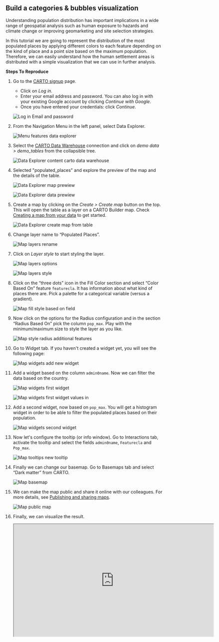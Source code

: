 ## Build a categories & bubbles visualization

Understanding population distribution has important implications in a wide range of geospatial analysis such as human exposure to hazards and climate change or improving geomarketing and site selection strategies.

In this tutorial we are going to represent the distribution of the most populated places by applying different colors to each feature depending on the kind of place and a point size based on the maximum population. Therefore, we can easily understand how the human settlement areas is distributed with a simple visualization that we can use in further analysis.

**Steps To Reproduce**

1. Go to the <a href="http://app.carto.com/signup" target="_blank">CARTO signup</a> page.
   - Click on *Log in*.
   - Enter your email address and password. You can also log in with your existing Google account by clicking *Continue with Google*.
   - Once you have entered your credentials: click *Continue*.

   ![Log in Email and password](/img/cloud-native-workspace/get-started/login.png)

2. From the Navigation Menu in the left panel, select Data Explorer. 

   ![Menu features data explorer](/img/cloud-native-workspace/tutorials/tutorial1_the_menu_features_data_explorer.png)

3. Select the [CARTO Data Warehouse](../../connections/carto-data-warehouse) connection and click on *demo data > demo_tables* from the collapsible tree. 

   ![Data Explorer content carto data warehouse](/img/cloud-native-workspace/tutorials/tutorial1_content_carto_dw.png)

4. Selected "populated_places" and explore the preview of the map and the details of the table. 

   ![Data Explorer map prewiew](/img/cloud-native-workspace/tutorials/tutorial1_map_preview.png)

   ![Data Explorer data prewiew](/img/cloud-native-workspace/tutorials/tutorial1_data_preview.png)

5. Create a map by clicking on the *Create > Create map* button on the top. This will open the table as a layer on a CARTO Builder map. Check [Creating a map from your data](../../data-explorer/creating-a-map-from-your-data) to get started.

   ![Data Explorer create map from table](/img/cloud-native-workspace/tutorials/tutorial1_create_map_from_table.png)

6. Change layer name to “Populated Places”.

   ![Map layers rename](/img/cloud-native-workspace/tutorials/tutorial1_map_layer_rename.png)

7. Click on *Layer style* to start styling the layer.

   ![Map layers options](/img/cloud-native-workspace/tutorials/tutorial1_map_layer_options.png)

   ![Map layers style](/img/cloud-native-workspace/tutorials/tutorial1_map_layer_style.png)

8. Click on the “three dots” icon in the Fill Color section and select “Color Based On” feature `featurecla`. It has information about what kind of places there are. Pick a palette for a categorical variable (versus a gradient).  

   ![Map fill style based on field](/img/cloud-native-workspace/tutorials/tutorial1_map_fill_based_on.png)

9. Now click on the options for the Radius configuration and in the section “Radius Based On” pick the column `pop_max`. Play with the minimum/maximum size to style the layer as you like.
 
   ![Map style radius additional features](/img/cloud-native-workspace/tutorials/tutorial1_map_radius_based_on.png)

10. Go to Widget tab. If you haven't created a widget yet, you will see the following page:

    ![Map widgets add new widget](/img/cloud-native-workspace/tutorials/tutorial1_map_add_new_widget.png)

11. Add a widget based on the column `admin0name`. Now we can filter the data based on the country.

    ![Map widgets first widget](/img/cloud-native-workspace/tutorials/tutorial1_map_first_widget.png)

    ![Map widgets first widget values in](/img/cloud-native-workspace/tutorials/tutorial1_map_first_widget_valuesin.png)

12. Add a second widget, now based on `pop_max`. You will get a histogram widget in order to be able to filter the populated places based on their population.

    ![Map widgets second widget](/img/cloud-native-workspace/tutorials/tutorial1_map_second_widget.png)

13. Now let's configure the tooltip (or info window). Go to Interactions tab, activate the tooltip and select the fields `admin0name`, `Featurecla` and `Pop_max`. 

    ![Map tooltips new tooltip](/img/cloud-native-workspace/tutorials/tutorial1_map_tooltip.png)

14. Finally we can change our basemap. Go to Basemaps tab and select “Dark matter” from CARTO.

    ![Map basemap](/img/cloud-native-workspace/tutorials/tutorial1_map_basemap.png)

15. We can make the map public and share it online with our colleagues. For more details, see [Publishing and sharing maps](../../maps/publishing-and-sharing-maps).

    ![Map public map](/img/cloud-native-workspace/tutorials/tutorial1_map_public.png)
 
 16. Finally, we can visualize the result.

      <iframe width="640px" height="360px" src="https://gcp-europe-west1.app.carto.com/map/121e2fc6-b2e1-4b2a-b79e-e74f5df78b1e"></iframe>